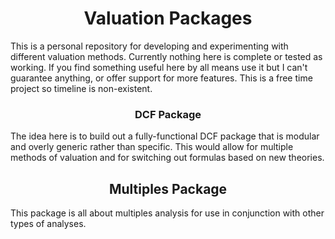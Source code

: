 # <div align="center">Valuation Packages

This is a personal repository for developing and experimenting with different valuation methods. Currently nothing here is complete or tested as working. If you find something useful here by all means use it but I can't guarantee anything, or offer support for more features. This is a free time project so timeline is non-existent.

### <div align="center">DCF Package

The idea here is to build out a fully-functional DCF package that is modular and overly generic rather than specific. This would allow for multiple methods of valuation and for switching out formulas based on new theories.

## <div align="center">Multiples Package

This package is all about multiples analysis for use in conjunction with other types of analyses. 
